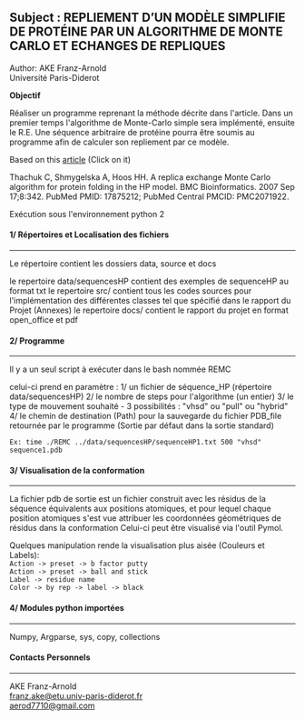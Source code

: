 
## Subject : REPLIEMENT D’UN MODÈLE SIMPLIFIE DE PROTÉINE PAR UN ALGORITHME DE MONTE CARLO ET ECHANGES DE REPLIQUES

Author: AKE Franz-Arnold  
Université Paris-Diderot

__Objectif__

Réaliser un programme reprenant la méthode décrite dans l'article.
Dans un premier temps l'algorithme de Monte-Carlo simple sera implémenté,
ensuite le R.E. Une séquence arbitraire de protéine pourra être soumis au
programme afin de calculer son repliement par ce modèle.

Based on this [article](https://bmcbioinformatics.biomedcentral.com/track/pdf/10.1186/1471-2105-8-342) (Click on it)

Thachuk C, Shmygelska A, Hoos HH. A replica exchange Monte Carlo
algorithm for protein folding in the HP model. BMC Bioinformatics. 2007 Sep
17;8:342. PubMed PMID: 17875212; PubMed Central PMCID: PMC2071922.


Exécution sous l'environnement python 2

#### 1/ Répertoires et Localisation des fichiers
*******************************************

Le répertoire contient les dossiers data, source et docs

le repertoire data/sequencesHP contient des exemples de sequenceHP au format txt
le repertoire src/ contient tous les codes sources pour l'implémentation des différentes classes tel que spécifié dans le rapport du Projet (Annexes)
le repertoire docs/ contient le rapport du projet en format open_office et pdf


#### 2/ Programme
***********

Il y a un seul script à exécuter dans le bash nommée REMC

celui-ci prend en paramètre :
1/ un fichier de séquence_HP (répertoire data/sequencesHP)
2/ le nombre de steps pour l'algorithme  (un entier)
3/ le type de mouvement souhaité  - 3 possibilités :   "vhsd" ou "pull" ou "hybrid"
4/ le chemin de destination (Path) pour la sauvegarde du fichier PDB_file retournée par le programme
(Sortie par défaut dans la sortie standard)

``` Ex: time ./REMC ../data/sequencesHP/sequenceHP1.txt 500 "vhsd" sequence1.pdb ```


#### 3/ Visualisation de la conformation
****************************************

La fichier pdb de sortie est un fichier construit avec les résidus de la séquence équivalents aux positions atomiques,
et pour lequel chaque position atomiques s'est vue attribuer les coordonnées géométriques de résidus dans la conformation
Celui-ci peut être visualisé via l'outil Pymol.

Quelques manipulation rende la visualisation plus aisée (Couleurs et Labels):  
``Action -> preset -> b factor putty``  
``Action -> preset -> ball and stick``   
``Label -> residue name``  
``Color -> by rep -> label -> black``  


#### 4/ Modules python importées
*******************************
Numpy, Argparse, sys, copy, collections



#### Contacts Personnels
************************
AKE Franz-Arnold  
franz.ake@etu.univ-paris-diderot.fr  
aerod7710@gmail.com

